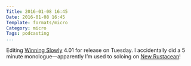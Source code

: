 ```yaml
---
Title: 2016-01-08 16:45
Date: 2016-01-08 16:45
Template: formats/micro
Category: micro
Tags: podcasting
...
```



Editing [Winning Slowly] 4.01 for release on Tuesday. I accidentally did a 5
minute monologue—apparently I’m used to soloing on [New Rustacean]!

[Winning Slowly]: http://www.winningslowly.org/
[New Rustacean]: http://www.newrustacean.com/
